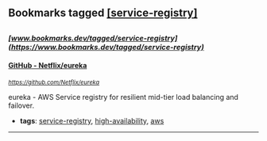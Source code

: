 ## Bookmarks tagged [[service-registry]](https://www.bookmarks.dev?q=[service-registry])

_<sup><sup>[www.bookmarks.dev/tagged/service-registry](https://www.bookmarks.dev/tagged/service-registry)</sup></sup>_
---
#### [GitHub - Netflix/eureka](https://github.com/Netflix/eureka)
_<sup>https://github.com/Netflix/eureka</sup>_

eureka - AWS Service registry for resilient mid-tier load balancing and failover.
* **tags**: [service-registry](../tagged/service-registry.md), [high-availability](../tagged/high-availability.md), [aws](../tagged/aws.md)
---
